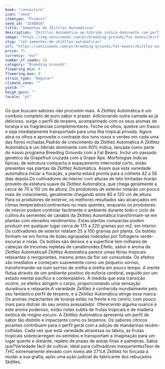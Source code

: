 ```yaml
---
book: "cannastore"
icon: "seed"
itemtype: "Product"
seed_id: "1540010"
title: "Sementes de Zkittlez Automáticas"
description: "Zkittlez Automática um híbrido indica-dominante com perfis tropicais vibrantes, efeitos inebriantes e duradouros. Ideal para climas continentais."
image: "https://img.sensiseeds.com/pt/breeding-grounds/fat-beans/zkittlez-automatica-image.png"
slug: "/pt-sementes-de-zkittlez-automaticas"
url: "https://sensiseeds.com/pt/breeding-grounds/fat-beans/zkittlez-automatica?a_aid=cannastore"
price: 75
currency: "eur"
number_of_seeds: 10
category: "Breeding Grounds"
flowering_min: 0
flowering_max: 0
strain_type: "Regular"
climate_zone: ""
yield: ""
heigh_gain: ""
locale: "pt"
---
```

Os que buscam sabores não procurem mais. A Zkittlez Automática é um comboio completo de puro sabor e prazer. Adicionando outra camada ao já delicioso, surge o perfil de terpeno, acompanhado com os seus aromas de toranja e as fragrâncias complementares. Feche os olhos, quebre um frasco e seja imediatamente transportado para uma ilha tropical privada. Agora abra os olhos e aproveite o contraste dos tons roxos e verdes em cada uma das flores inchadas.Padrão de crescimento da Zkittlez Automática A Zkittlez Automática é um híbrido dominante com 60% índica, lançada como parte do nosso programa Breeding Grounds com a Fat Beans. Inclui um passado genético da Grapefruit cruzada com a Grape Ape. Morfologias índicas típicas, de estrutura compacta e espaçamento internodal curto, estão presentes nas plantas da Zkittlez Automática. Assim que esta variedade automática iniciar a floração, a planta estará pronta para a colheita 42 a 56 dias depois.Os cultivadores de interior com alturas de teto limitadas tirarão proveito da estatura suave da Zkittlez Automática, que chega geralmente a cerca de 70 a 110 cm de altura. Os produtores de exterior notarão um pouco mais de crescimento, geralmente chegando entre 80 e 120 cm de altura. Para os produtores de exterior, os melhores resultados são alcançados em climas temperados/continentais ou mais quentes, enquanto os produtores de interior podem controlar facilmente o ambiente durante todo o ciclo de cultivo.As sementes de canábis da Zkittlez Automática transformam-se em plantas com elevados rendimentos. Estas plantas compactas podem produzir em qualquer lugar cerca de 175 a 220 gramas por m2, em interior. Os cultivadores de exterior relatam 25 a 100 gramas por planta. Os botões formam-se em forma de bolas agrupadas rodeadas por folhagens verde-escuras e roxas. Os botões são densos e a superfície tem milhares de cabeças de tricomas repletas de canabinoides.Efeito, sabor e aroma da Zkittlez AutomáticaA Zkittlez Automática parece umas férias tropicais relaxantes e revigorantes, mesmo antes da flor ser consumida. Os efeitos são imediatos e começam suavemente como um pequeno sorriso, transformando-se num sorriso de orelha a orelha em pouco tempo. A mente flutua através de um ambiente positivo de euforia cerebral, seguido por um estado mental pacífico e contemplativo. À medida que esta transição ocorre, os efeitos atingem o corpo, proporcionando uma sensação duradoura e relaxante.A variedade Zkittlez é conhecida mundialmente pelo seu fantástico perfil de terpeno, e a Zkittlez Automática atinge essa marca. Os aromas impactantes de toranja estão na frente e no centro, com pouco mais para distrair do seu aroma avassalador. Oferecendo alguma nuance a este aroma poderoso, estão notas subtis de frutas tropicais e de madeira exótica de mogno escuro. A Zkittlez Automática apresenta um perfil de sabor tão distinto e impactante como os terpenos. Os sabores cítricos picantes contribuem para o perfil geral com a adição de mandarinas recém-colhidas. Cada vez que esta variedade atravessa os lábios, as frutas tropicais sobrecarregam os sentidos e transportam a imaginação para um lugar quente e distante, repleto de praias de areias finas e palmeiras. Sabia que?Variedade fácil de cultivar, ideal para cultivadores inexperientesTeor de THC extremamente elevado com níveis até 27%A Zkittlez foi forçada a mudar a sua grafia, após uma ação judicial do fabricante dos rebuçados Skittles.
